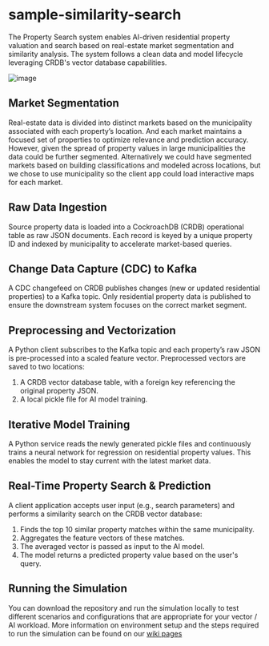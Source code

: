 # sample-similarity-search
The Property Search system enables AI-driven residential property valuation and search based on real-estate market segmentation and similarity analysis.  The system follows a clean data and model lifecycle leveraging CRDB's vector database capabilities.

![image](https://github.com/user-attachments/assets/02c387f3-9186-4f97-9026-ee01172c854f)


## Market Segmentation
Real-estate data is divided into distinct markets based on the municipality associated with each property’s location.  And each market maintains a focused set of properties to optimize relevance and prediction accuracy.  However, given the spread of property values in large municipalities the data could be further segmented.  Alternatively we could have segmented markets based on building classifications and modeled across locations, but we chose to use municipality so the client app could load interactive maps for each market.

## Raw Data Ingestion
Source property data is loaded into a CockroachDB (CRDB) operational table as raw JSON documents.  Each record is keyed by a unique property ID and indexed by municipality to accelerate market-based queries.

## Change Data Capture (CDC) to Kafka
A CDC changefeed on CRDB publishes changes (new or updated residential properties) to a Kafka topic.  Only residential property data is published to ensure the downstream system focuses on the correct market segment.

## Preprocessing and Vectorization
A Python client subscribes to the Kafka topic and each property’s raw JSON is pre-processed into a scaled feature vector.  Preprocessed vectors are saved to two locations:

1) A CRDB vector database table, with a foreign key referencing the original property JSON.
2) A local pickle file for AI model training.

## Iterative Model Training
A Python service reads the newly generated pickle files and continuously trains a neural network for regression on residential property values.  This enables the model to stay current with the latest market data.

## Real-Time Property Search & Prediction
A client application accepts user input (e.g., search parameters) and performs a similarity search on the CRDB vector database:

1) Finds the top 10 similar property matches within the same municipality.
2) Aggregates the feature vectors of these matches.
3) The averaged vector is passed as input to the AI model.
4) The model returns a predicted property value based on the user's query.



## Running the Simulation
You can download the repository and run the simulation locally to test different scenarios and configurations that are appropriate for your vector / AI workload.  More information on environment setup and the steps required to run the simulation can be found on our [wiki pages](https://github.com/roachlong/sample-similarity-search/wiki)
